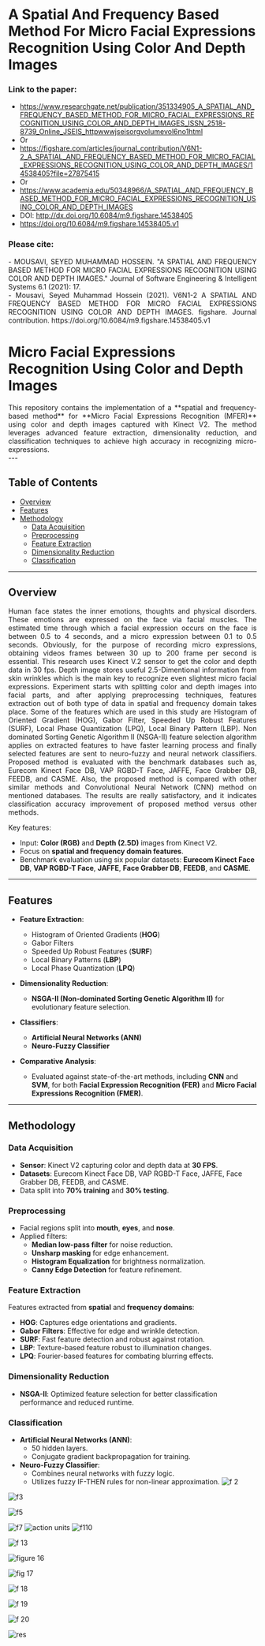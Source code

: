 # A Spatial And Frequency Based Method For Micro Facial Expressions Recognition Using Color And Depth Images

### Link to the paper:
- https://www.researchgate.net/publication/351334905_A_SPATIAL_AND_FREQUENCY_BASED_METHOD_FOR_MICRO_FACIAL_EXPRESSIONS_RECOGNITION_USING_COLOR_AND_DEPTH_IMAGES_ISSN_2518-8739_Online_JSEIS_httpwwwjseisorgvolumevol6no1html
- Or
- https://figshare.com/articles/journal_contribution/V6N1-2_A_SPATIAL_AND_FREQUENCY_BASED_METHOD_FOR_MICRO_FACIAL_EXPRESSIONS_RECOGNITION_USING_COLOR_AND_DEPTH_IMAGES/14538405?file=27875415
- Or
- https://www.academia.edu/50348966/A_SPATIAL_AND_FREQUENCY_BASED_METHOD_FOR_MICRO_FACIAL_EXPRESSIONS_RECOGNITION_USING_COLOR_AND_DEPTH_IMAGES
- DOI: http://dx.doi.org/10.6084/m9.figshare.14538405
- https://doi.org/10.6084/m9.figshare.14538405.v1

### Please cite:
<div align="justify">
- MOUSAVI, SEYED MUHAMMAD HOSSEIN. "A SPATIAL AND FREQUENCY BASED METHOD FOR MICRO FACIAL EXPRESSIONS RECOGNITION USING COLOR AND DEPTH IMAGES." Journal of Software Engineering & Intelligent Systems 6.1 (2021): 17.
</div>
<div align="justify">
- Mousavi, Seyed Muhammad Hossein (2021). V6N1-2 A SPATIAL AND FREQUENCY BASED METHOD FOR MICRO FACIAL EXPRESSIONS RECOGNITION USING COLOR AND DEPTH IMAGES. figshare. Journal contribution. https://doi.org/10.6084/m9.figshare.14538405.v1
</div>

# Micro Facial Expressions Recognition Using Color and Depth Images

<div align="justify">
This repository contains the implementation of a **spatial and frequency-based method** for **Micro Facial Expressions Recognition (MFER)** using color and depth images captured with Kinect V2. The method leverages advanced feature extraction, dimensionality reduction, and classification techniques to achieve high accuracy in recognizing micro-expressions.
</div>
---

## Table of Contents

- [Overview](#overview)
- [Features](#features)
- [Methodology](#methodology)
  - [Data Acquisition](#data-acquisition)
  - [Preprocessing](#preprocessing)
  - [Feature Extraction](#feature-extraction)
  - [Dimensionality Reduction](#dimensionality-reduction)
  - [Classification](#classification)


---

## Overview

<div align="justify">

Human face states the inner emotions, thoughts and physical disorders. These emotions are expressed on the face via facial muscles. The estimated time through which a facial expression occurs on the face is between 0.5 to 4 seconds, and a micro expression between 0.1 to 0.5 seconds. Obviously, for the purpose of recording micro expressions, obtaining videos frames between 30 up to 200 frame per second is essential. This research uses Kinect V.2 sensor to get the color and depth data in 30 fps. Depth image stores useful 2.5-Dimentional information from skin wrinkles which is the main key to recognize even slightest micro facial expressions. Experiment starts with splitting color and depth images into facial parts, and after applying preprocessing techniques, features extraction out of both type of data in spatial and frequency domain takes place. Some of the features which are used in this study are Histogram of Oriented Gradient (HOG), Gabor Filter, Speeded Up Robust Features (SURF), Local Phase Quantization (LPQ), Local Binary Pattern (LBP). Non dominated Sorting Genetic Algorithm II (NSGA-II) feature selection algorithm applies on extracted features to have faster learning process and finally selected features are sent to neuro-fuzzy and neural network classifiers. Proposed method is evaluated with the benchmark databases such as, Eurecom Kinect Face DB, VAP RGBD-T Face, JAFFE, Face Grabber DB, FEEDB, and CASME. Also, the proposed method is compared with other similar methods and Convolutional Neural Network (CNN) method on mentioned databases. The results are really satisfactory, and it indicates classification accuracy improvement of proposed method versus other methods.

</div>

Key features:
- Input: **Color (RGB)** and **Depth (2.5D)** images from Kinect V2.
- Focus on **spatial and frequency domain features**.
- Benchmark evaluation using six popular datasets: **Eurecom Kinect Face DB**, **VAP RGBD-T Face**, **JAFFE**, **Face Grabber DB**, **FEEDB**, and **CASME**.

---

## Features

- **Feature Extraction**: 
  - Histogram of Oriented Gradients (**HOG**)
  - Gabor Filters
  - Speeded Up Robust Features (**SURF**)
  - Local Binary Patterns (**LBP**)
  - Local Phase Quantization (**LPQ**)

- **Dimensionality Reduction**: 
  - **NSGA-II (Non-dominated Sorting Genetic Algorithm II)** for evolutionary feature selection.

- **Classifiers**:
  - **Artificial Neural Networks (ANN)**
  - **Neuro-Fuzzy Classifier**

- **Comparative Analysis**:
  - Evaluated against state-of-the-art methods, including **CNN** and **SVM**, for both **Facial Expression Recognition (FER)** and **Micro Facial Expressions Recognition (FMER)**.

---

## Methodology

### Data Acquisition
- **Sensor**: Kinect V2 capturing color and depth data at **30 FPS**.
- **Datasets**: Eurecom Kinect Face DB, VAP RGBD-T Face, JAFFE, Face Grabber DB, FEEDB, and CASME.
- Data split into **70% training** and **30% testing**.

### Preprocessing
- Facial regions split into **mouth**, **eyes**, and **nose**.
- Applied filters:
  - **Median low-pass filter** for noise reduction.
  - **Unsharp masking** for edge enhancement.
  - **Histogram Equalization** for brightness normalization.
  - **Canny Edge Detection** for feature refinement.

### Feature Extraction
Features extracted from **spatial** and **frequency domains**:
- **HOG**: Captures edge orientations and gradients.
- **Gabor Filters**: Effective for edge and wrinkle detection.
- **SURF**: Fast feature detection and robust against rotation.
- **LBP**: Texture-based feature robust to illumination changes.
- **LPQ**: Fourier-based features for combating blurring effects.

### Dimensionality Reduction
- **NSGA-II**: Optimized feature selection for better classification performance and reduced runtime.

### Classification
- **Artificial Neural Networks (ANN)**:
  - 50 hidden layers.
  - Conjugate gradient backpropagation for training.
- **Neuro-Fuzzy Classifier**:
  - Combines neural networks with fuzzy logic.
  - Utilizes fuzzy IF-THEN rules for non-linear approximation.
![f 2](https://github.com/user-attachments/assets/9d3c8858-f160-4cf7-b4d3-ed07af035e8c)

![f3](https://github.com/user-attachments/assets/bb6754db-935c-4189-ac97-fda6470f0c4a)

![f5](https://github.com/user-attachments/assets/984aa002-8c31-475c-94e4-c4154401f107)

![f7](https://github.com/user-attachments/assets/2d7e53a2-b35f-4fbe-975d-d6babb4aa92c)
![action units](https://github.com/user-attachments/assets/f49330fa-ec62-4d24-a02d-b0594b114bd5)
![f110](https://github.com/user-attachments/assets/47cf7234-3245-4ac9-956b-c16d3b4dacbd)

![f 13](https://github.com/user-attachments/assets/914b2e3b-1dac-43b7-808f-98cbab27ec4f)


![figure 16](https://github.com/user-attachments/assets/bee74f49-d670-4f97-9fbf-7d8db75c4c24)

![fig 17](https://github.com/user-attachments/assets/0f33f2d8-e048-4824-9e20-ec9d8da25620)

![f 18](https://github.com/user-attachments/assets/258516cb-0ce4-4a5b-ad22-fc1677838c31)


![f 19](https://github.com/user-attachments/assets/2c2f6113-e0c4-4da4-a02c-291c6d6919de)

![f 20](https://github.com/user-attachments/assets/a8f22e31-8156-4d9a-b5a0-f794e6141034)

![res](https://github.com/user-attachments/assets/ebac8fd3-0b69-41c3-bf33-a694a2c963a4)









